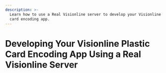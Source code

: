 ```yaml
---
description: >-
  Learn how to use a Real Visionline server to develop your Visionline plastic
  card encoding app.
---
```


# Developing Your Visionline Plastic Card Encoding App Using a Real Visionline Server


